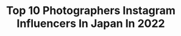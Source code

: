---
title: Top 10 Photographers Instagram Influencers In Japan In 2022
description: >-
  Find top photographers Instagram influencers in Japan in 2022. Most popular hashtags: #japan #bw #portrait.
platform: Instagram
hits: 279
text_top: Discover the most popular Instagram influencers on inBeat.
text_bottom: inBeat holds 279 Instagram influencers like this in Japan for you to connect with.
profiles:
  - username: "sakuraquiet"
    fullname: >-
      Sakura Ishihara
    bio: >-
      Photographer
    location: "Japan"
    followers: 6800
    engagement: 882
    commentsToLikes: 0.006989
    id: ck14j08kxhz4h0i19q7k5t5hs
    verified: false
    hashtags: "#cat, #devonrex, #sakuraquiet, #kitten"
  - username: "ayumu10.18"
    fullname: >-
      小杉歩 | Ayumu Kosugi
    bio: >-
      photographer
    location: "Japan"
    followers: 7310
    engagement: 431
    commentsToLikes: 0.001847
    id: ck0vv1y4ln62b0i199g63ishl
    verified: false
    hashtags: ""
  - username: "ig_haru12"
    fullname: >-
      ᴴᴬᴿᵁ
    bio: >-
      Photographer
    location: "Japan"
    followers: 29248
    engagement: 163
    commentsToLikes: 0.004479
    id: ckf5vpmjgpg280j23wlhksov4
    verified: false
    hashtags: "#120mm, #cloud, #35mm, #120film"
  - username: "hiroshi_mizutani_060"
    fullname: >-
      Hiroshi Mizutani
    bio: >-
      Hobby photographer Mie🇯🇵Japan All pictures are mine
    location: "Japan"
    followers: 2609
    engagement: 2390
    commentsToLikes: 0.102396
    id: ck0vv1zjpn69t0i19gp4p7gpc
    verified: false
    hashtags: "#bestbwpics, #wp, #bwfaces, #snap"
  - username: "_icyphoto_"
    fullname: >-
      Photographer in Tokyo ジュリア
    bio: >-
      Julia • Photographer in Tokyo🇷🇺🇪🇸🇧🇷 🇬🇧 • #sonya7riii • Travel photos account @_icyphotos_ Youtube channel ⬇️⬇️⬇️
    location: "Japan"
    followers: 20224
    engagement: 895
    commentsToLikes: 0.027066
    id: ck5c1kyiive4i0i11svbdfe22
    verified: false
    hashtags: "#tokyo, #portraits, #portraitphotographer, #portraitvision"
  - username: "kiyotanimoto"
    fullname: >-
      Kiyo  🍡
    bio: >-
      Photographer & Cosplayer Creator of #cosbodchallenge Japanese 🇯🇵 / Filipino 🇵🇭 "For a good time, Suntory Time!" I'm a real life Kamina ~ ◥▶◀◤﻿
    location: "Japan"
    followers: 8059
    engagement: 870
    commentsToLikes: 0.044324
    id: ck13b8mmzu8lj0i1912vdwok5
    verified: false
    hashtags: "#ninja, #jiraiya, #jiraiyacosplay, #cosplaying"
  - username: "tolanialli"
    fullname: >-
      Tolani Alli
    bio: >-
      Award-Winning Storyteller, & Personal Photographer to the Vice President of 🇳🇬 Prof. Yemi Osinbajo SAN. (@profosinbajo) #TolaniAlli #TheHat
    location: "Japan"
    followers: 45502
    engagement: 355
    commentsToLikes: 0.027622
    id: ck0tthoan2rdq0i19wxq16dqq
    verified: true
    hashtags: "#storyteller, #thehat, #tolanialli, #onthemove"
  - username: "masatoshi_nagase_official"
    fullname: >-
      永瀬正敏  Masatoshi Nagase
    bio: >-
      actor / photographer 永瀬正敏公式インスタグラム / 永瀨正敏官方IG / Masatoshi Nagase's official instagram #masatoshinagase #永瀬正敏 @masatoshi_nagase_official
    location: "Japan"
    followers: 35468
    engagement: 559
    commentsToLikes: 0.019958
    id: ck6tx7bl7w88y0j71geei0jea
    verified: false
    hashtags: "#masatoshi, #france, #staysafe, #masatoshinagase"
  - username: "nekoze_photo"
    fullname: >-
      Takahiro Takinami
    bio: >-
      Tokyo Rock Band Photographer📸🔥 Gamer👾 写真の無断転載はご勘弁を🙋‍♂️ 撮影依頼はDMしてください✉︎
    location: "Japan"
    followers: 20408
    engagement: 1196
    commentsToLikes: 0.003992
    id: ck0tuy5uj96yf0i19ilw2loeb
    verified: false
    hashtags: "#dragonash, #rize, #thebonez, #departure"
  - username: "bennetcoblinerphotography"
    fullname: >-
      Bennet Cobliner
    bio: >-
      *NO DMs* Beauty and Portrait Photographer, Cyclist, Traveler, Lover of Languages. NYC. 🇺🇸🇨🇭Japanese speaker/日本語
    location: "Japan"
    followers: 3479
    engagement: 524
    commentsToLikes: 0.137367
    id: ck0w5rb6j51sy0i19zre7tjuk
    verified: false
    hashtags: "#agency, #glamour, #makeup, #beautyeditorial"
---